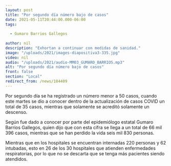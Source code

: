 ```yaml
---
layout: post
title: "Por segundo día número bajo de casos"
date: 2021-05-11T20:44:00.000-06:00
tags:
  
  - Gumaro Barrios Gallegos
  
author: nil
description: "Exhortan a continuar con medidas de sanidad."
image: "/uploads/2021/images-diapositiva3-335.jpg"
video: nil
audio: "/uploads/2021/audio-MM03_GUMARO_BARRIOS.mp3"
alt: "Por segundo día número bajo de casos"
front: false
section: "Local"
redirect_from: /news/184409
---
```


Por segundo día se ha registrado un número menor a 50 casos, cuando este martes se dio a conocer dentro de la actualización de casos COVID un total de 35 casos, mientras que solamente se acreditó solamente un descenso.

Según fue dado a conocer por parte del epidemiólogo estatal Gumaro Barrios Gallegos, quien dijo que con esta cifra se llega a un total de 66 mil 396 casos, mientras que se han perdido la vida seis mil 830 personas.

Mientras que en los hospitales se encuentran internadas 220 personas y 62 intubadas, esto en 26 de los 30 hospitales que atienden enfermedades respiratorias, por lo que no se descarta que se tenga más pacientes siendo atendidos.
